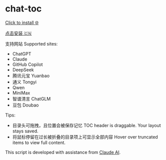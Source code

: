 # chat-toc

[Click to install 🌐](https://raw.githubusercontent.com/EricWvi/chat-toc/main/chat-toc.user.js)

[点击安装 🇨🇳](https://gitee.com/ericwvi/chat-toc/raw/main/chat-toc.user.js)

支持网站 Supported sites:
- ChatGPT
- Claude
- GitHub Copilot
- DeepSeek
- 腾讯元宝 Yuanbao
- 通义 Tongyi
- Qwen
- MiniMax
- 智谱清言 ChatGLM
- 豆包 Doubao

Tips:
- 目录头可拖拽，且位置会被保存记忆 TOC header is draggable. Your layout stays saved.
- 将鼠标停留在过长被折叠的目录项上可显示全部内容 Hover over truncated items to view full content.

This script is developed with assistance from [Claude AI](https://claude.ai/).
